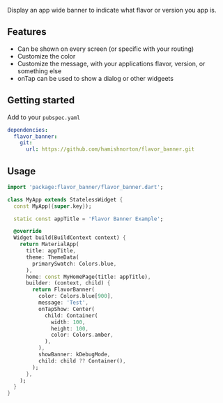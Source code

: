 <!--
This README describes the package. If you publish this package to pub.dev,
this README's contents appear on the landing page for your package.

For information about how to write a good package README, see the guide for
[writing package pages](https://dart.dev/guides/libraries/writing-package-pages).

For general information about developing packages, see the Dart guide for
[creating packages](https://dart.dev/guides/libraries/create-library-packages)
and the Flutter guide for
[developing packages and plugins](https://flutter.dev/developing-packages).
-->

Display an app wide banner to indicate what flavor or version you app is.

## Features

- Can be shown on every screen (or specific with your routing)
- Customize the color
- Customize the message, with your applications flavor, version, or something else
- onTap can be used to show a dialog or other widgeets

## Getting started

Add to your `pubspec.yaml`

```yaml
dependencies:
  flavor_banner:
    git:
      url: https://github.com/hamishnorton/flavor_banner.git
```

## Usage

```dart
import 'package:flavor_banner/flavor_banner.dart';

class MyApp extends StatelessWidget {
  const MyApp({super.key});

  static const appTitle = 'Flavor Banner Example';

  @override
  Widget build(BuildContext context) {
    return MaterialApp(
      title: appTitle,
      theme: ThemeData(
        primarySwatch: Colors.blue,
      ),
      home: const MyHomePage(title: appTitle),
      builder: (context, child) {
        return FlavorBanner(
          color: Colors.blue[900],
          message: 'Test',
          onTapShow: Center(
            child: Container(
              width: 100,
              height: 100,
              color: Colors.amber,
            ),
          ),
          showBanner: kDebugMode,
          child: child ?? Container(),
        );
      },
    );
  }
}
```
